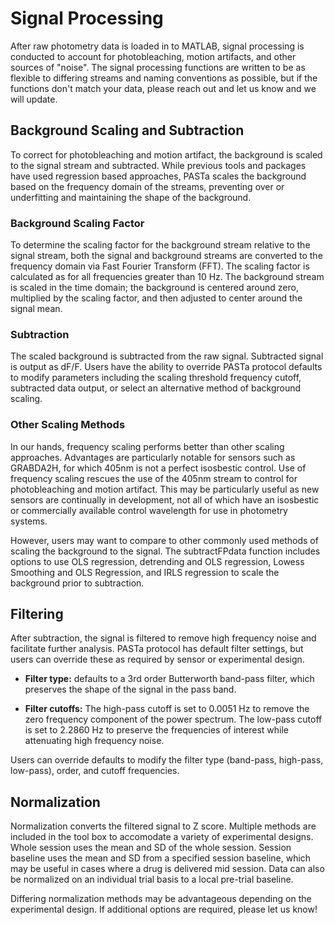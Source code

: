 # Signal Processing
After raw photometry data is loaded in to MATLAB, signal processing is conducted to account for photobleaching, motion artifacts, and other sources of "noise". The signal processing functions are written to be as flexible to differing streams and naming conventions as possible, but if the functions don't match your data, please reach out and let us know and we will update.

## Background Scaling and Subtraction
To correct for photobleaching and motion artifact, the background is scaled to the signal stream and subtracted. While previous tools and packages have used regression based approaches, PASTa scales the background based on the frequency domain of the streams, preventing over or underfitting and maintaining the shape of the background. 

### Background Scaling Factor
To determine the scaling factor for the background stream relative to the signal stream, both the signal and background streams are converted to the frequency domain via Fast Fourier Transform (FFT). The scaling factor is calculated as for all frequencies greater than 10 Hz. The background stream is scaled in the time domain; the background is centered around zero, multiplied by the scaling factor, and then adjusted to center around the signal mean.

### Subtraction
The scaled background is subtracted from the raw signal. Subtracted signal is output as dF/F. Users have the ability to override PASTa protocol defaults to modify parameters including the scaling threshold frequency cutoff, subtracted data output, or select an alternative method of background scaling.


### Other Scaling Methods
In our hands, frequency scaling performs better than other scaling approaches. Advantages are particularly notable for sensors such as GRABDA2H, for which 405nm is not a perfect isosbestic control. Use of frequency scaling rescues the use of the 405nm stream to control for photobleaching and motion artifact. This may be
particularly useful as new sensors are continually in development, not all of which have an isosbestic or commercially available control wavelength for use in photometry systems.

However, users may want to compare to other commonly used methods of scaling the background to the signal. The subtractFPdata function includes options to use OLS regression, detrending and OLS regression, Lowess Smoothing and OLS Regression, and IRLS regression to scale the background prior to subtraction.


## Filtering
After subtraction, the signal is filtered to remove high frequency noise and facilitate further analysis. PASTa protocol has default filter settings, but users can override these as required by sensor or experimental design.

* __Filter type:__ defaults to a 3rd order Butterworth band-pass filter, which preserves the shape of the signal in the pass band.

* __Filter cutoffs:__ The high-pass cutoff is set to 0.0051 Hz to remove the zero frequency component of the power spectrum. The low-pass cutoff is set to 2.2860 Hz to preserve the frequencies of interest while attenuating high frequency noise.

Users can override defaults to modify the filter type (band-pass, high-pass, low-pass), order, and cutoff frequencies.

## Normalization
Normalization converts the filtered signal to Z score. Multiple methods are included in the tool box to accomodate a variety of experimental designs.
Whole session uses the mean and SD of the whole session. Session baseline uses the mean and SD from a specified session baseline, which may be useful in cases where a drug is delivered mid session. Data can also be normalized on an individual trial basis to a local pre-trial baseline.

Differing normalization methods may be advantageous depending on the experimental design. If additional options are required, please let us know!

